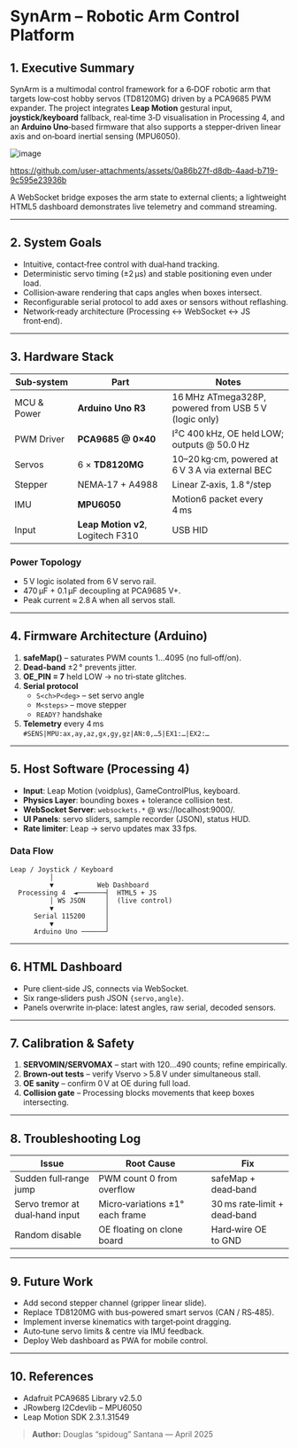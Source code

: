 # SynArm – Robotic Arm Control Platform

## 1. Executive Summary
SynArm is a multimodal control framework for a 6‑DOF robotic arm that targets low‑cost hobby servos (TD8120MG) driven by a PCA9685 PWM expander.  The project integrates **Leap Motion** gestural input, **joystick/keyboard** fallback, real‑time 3‑D visualisation in Processing 4, and an **Arduino Uno**‑based firmware that also supports a stepper‑driven linear axis and on‑board inertial sensing (MPU6050).

![image](https://github.com/user-attachments/assets/7573b612-2e9a-408b-b788-a215d2eb2835)

https://github.com/user-attachments/assets/0a86b27f-d8db-4aad-b719-9c595e23936b

A WebSocket bridge exposes the arm state to external clients; a lightweight HTML5 dashboard demonstrates live telemetry and command streaming.

---

## 2. System Goals
* Intuitive, contact‑free control with dual‑hand tracking.
* Deterministic servo timing (±2 µs) and stable positioning even under load.
* Collision‑aware rendering that caps angles when boxes intersect.
* Reconfigurable serial protocol to add axes or sensors without reflashing.
* Network‑ready architecture (Processing ↔ WebSocket ↔ JS front‑end).

---

## 3. Hardware Stack
| Sub‑system | Part | Notes |
|------------|------|-------|
| MCU & Power | **Arduino Uno R3** | 16 MHz ATmega328P, powered from USB 5 V (logic only) |
| PWM Driver | **PCA9685 @ 0×40** | I²C 400 kHz, OE held LOW; outputs @ 50.0 Hz |
| Servos | 6 × **TD8120MG** | 10–20 kg·cm, powered at 6 V 3 A via external BEC |
| Stepper | NEMA‑17 + A4988 | Linear Z‑axis, 1.8 °/step |
| IMU | **MPU6050** | Motion6 packet every 4 ms |
| Input | **Leap Motion v2**, Logitech F310 | USB HID |

### Power Topology
* 5 V logic isolated from 6 V servo rail.
* 470 µF + 0.1 µF decoupling at PCA9685 V+.
* Peak current ≈ 2.8 A when all servos stall.

---

## 4. Firmware Architecture (Arduino)
1. **safeMap()** – saturates PWM counts 1…4095 (no full‑off/on).
2. **Dead‑band** ±2 ° prevents jitter.
3. **OE_PIN = 7** held LOW → no tri‑state glitches.
4. **Serial protocol**  
   * `S<ch>P<deg>` – set servo angle  
   * `M<steps>` – move stepper  
   * `READY?` handshake
5. **Telemetry** every 4 ms  
   `#SENS|MPU:ax,ay,az,gx,gy,gz|AN:0,…5|EX1:…|EX2:…`

---

## 5. Host Software (Processing 4)
* **Input**: Leap Motion (voidplus), GameControlPlus, keyboard.
* **Physics Layer**: bounding boxes + tolerance collision test.
* **WebSocket Server**: `websockets.*` @ ws://localhost:9000/.
* **UI Panels**: servo sliders, sample recorder (JSON), status HUD.
* **Rate limiter**: Leap → servo updates max 33 fps.

### Data Flow
```text
Leap / Joystick / Keyboard
          │
          ▼           Web Dashboard
  Processing 4  ◄───────┤  HTML5 + JS
          │ WS JSON     │  (live control)
          ▼             │
      Serial 115200     │
          ▼             │
      Arduino Uno ──────┘
```

---

## 6. HTML Dashboard
* Pure client‑side JS, connects via WebSocket.
* Six range‑sliders push JSON `{servo,angle}`.
* Panels overwrite in‑place: latest angles, raw serial, decoded sensors.

---

## 7. Calibration & Safety
1. **SERVOMIN/SERVOMAX** – start with 120…490 counts; refine empirically.
2. **Brown‑out tests** – verify Vservo > 5.8 V under simultaneous stall.
3. **OE sanity** – confirm 0 V at OE during full load.
4. **Collision gate** – Processing blocks movements that keep boxes intersecting.

---

## 8. Troubleshooting Log
| Issue | Root Cause | Fix |
|-------|------------|-----|
| Sudden full‑range jump | PWM count 0 from overflow | safeMap + dead‑band |
| Servo tremor at dual‑hand input | Micro‑variations ±1° each frame | 30 ms rate‑limit + dead‑band |
| Random disable | OE floating on clone board | Hard‑wire OE to GND |

---

## 9. Future Work
* Add second stepper channel (gripper linear slide).
* Replace TD8120MG with bus‑powered smart servos (CAN / RS‑485).
* Implement inverse kinematics with target‑point dragging.
* Auto‑tune servo limits & centre via IMU feedback.
* Deploy Web dashboard as PWA for mobile control.

---

## 10. References
* Adafruit PCA9685 Library v2.5.0
* JRowberg I2Cdevlib – MPU6050
* Leap Motion SDK 2.3.1.31549

> **Author:** Douglas “spidoug” Santana — April 2025

